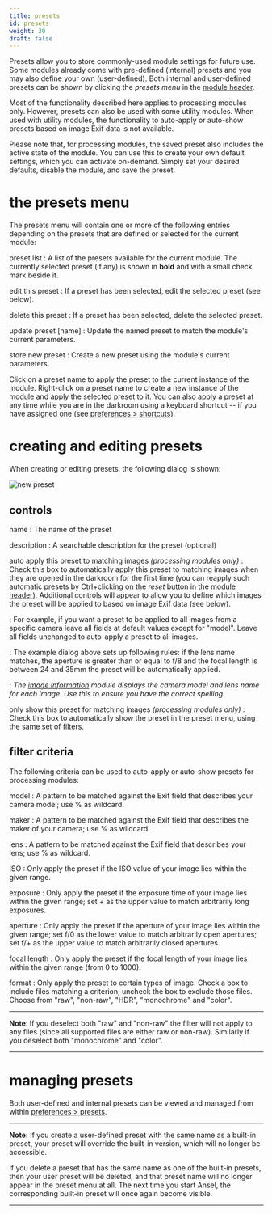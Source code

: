 ```yaml
---
title: presets
id: presets
weight: 30
draft: false
---
```


Presets allow you to store commonly-used module settings for future use. Some modules already come with pre-defined (internal) presets and you may also define your own (user-defined). Both internal and user-defined presets can be shown by clicking the _presets menu_ in the [module header](./module-header.md).

Most of the functionality described here applies to processing modules only. However, presets can also be used with some utility modules. When used with utility modules, the functionality to auto-apply or auto-show presets based on image Exif data is not available.

Please note that, for processing modules, the saved preset also includes the active state of the module. You can use this to create your own default settings, which you can activate on-demand. Simply set your desired defaults, disable the module, and save the preset.

# the presets menu

The presets menu will contain one or more of the following entries depending on the presets that are defined or selected for the current module:

preset list
: A list of the presets available for the current module. The currently selected preset (if any) is shown in **bold** and with a small check mark beside it.

edit this preset
: If a preset has been selected, edit the selected preset (see below).

delete this preset
: If a preset has been selected, delete the selected preset.

update preset \[name\]
: Update the named preset to match the module's current parameters.

store new preset
: Create a new preset using the module's current parameters.

Click on a preset name to apply the preset to the current instance of the module.  Right-click on a preset name to create a new instance of the module and apply the selected preset to it.  You can also apply a preset at any time while you are in the darkroom using a keyboard shortcut -- if you have assigned one (see [preferences > shortcuts](../../preferences-settings/shortcuts.md)).

# creating and editing presets

When creating or editing presets, the following dialog is shown:

![new preset](./presets/new_preset.png#w33)

## controls

name
: The name of the preset

description
: A searchable description for the preset (optional)

auto apply this preset to matching images _(processing modules only)_
: Check this box to automatically apply this preset to matching images when they are opened in the darkroom for the first time (you can reapply such automatic presets by Ctrl+clicking on the _reset_ button in the [module header](./module-header.md)). Additional controls will appear to allow you to define which images the preset will be applied to based on image Exif data (see below).

: For example, if you want a preset to be applied to all images from a specific camera leave all fields at default values except for "model". Leave all fields unchanged to auto-apply a preset to all images.

: The example dialog above sets up following rules: if the lens name matches, the aperture is greater than or equal to f/8 and the focal length is between 24 and 35mm the preset will be automatically applied.

: _The [image information](../../module-reference/utility-modules/shared/image-information.md) module displays the camera model and lens name for each image. Use this to ensure you have the correct spelling._

only show this preset for matching images _(processing modules only)_
: Check this box to automatically show the preset in the preset menu, using the same set of filters.

## filter criteria

The following criteria can be used to auto-apply or auto-show presets for processing modules:

model
: A pattern to be matched against the Exif field that describes your camera model; use % as wildcard.

maker
: A pattern to be matched against the Exif field that describes the maker of your camera; use % as wildcard.

lens
: A pattern to be matched against the Exif field that describes your lens; use % as wildcard.

ISO
: Only apply the preset if the ISO value of your image lies within the given range.

exposure
: Only apply the preset if the exposure time of your image lies within the given range; set + as the upper value to match arbitrarily long exposures.

aperture
: Only apply the preset if the aperture of your image lies within the given range; set f/0 as the lower value to match arbitrarily open apertures; set f/+ as the upper value to match arbitrarily closed apertures.

focal length
: Only apply the preset if the focal length of your image lies within the given range (from 0 to 1000).

format
: Only apply the preset to certain types of image. Check a box to include files matching a criterion; uncheck the box to exclude those files. Choose from "raw", "non-raw", "HDR", "monochrome" and "color".

---

**Note**: If you deselect both "raw" and "non-raw" the filter will not apply to any files (since all supported files are either raw or non-raw). Similarly if you deselect both "monochrome" and "color".

---

# managing presets

Both user-defined and internal presets can be viewed and managed from within [preferences > presets](../../../preferences-settings/presets.md).

---

**Note:** If you create a user-defined preset with the same name as a built-in preset, your preset will override the built-in version, which will no longer be accessible.

If you delete a preset that has the same name as one of the built-in presets, then your user preset will be deleted, and that preset name will no longer appear in the preset menu at all. The next time you start Ansel, the corresponding built-in preset will once again become visible.

---
